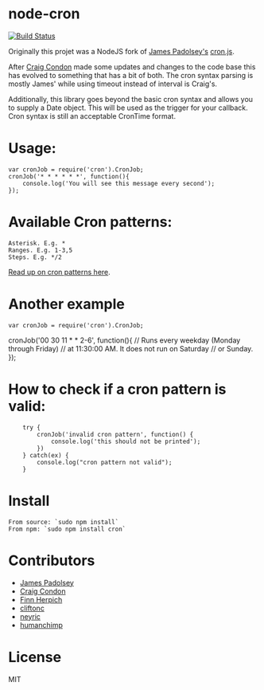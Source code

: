 node-cron
=========

[![Build Status](https://secure.travis-ci.org/ncb000gt/node-cron.png)](http://travis-ci.org/#!/ncb000gt/node-cron) 

Originally this projet was a NodeJS fork of [James Padolsey's](https://github.com/padolsey) [cron.js](https://github.com/padolsey/cron.js).

After [Craig Condon][crcn] made some updates and changes to the code base this has evolved to something that has a bit of both. The cron syntax parsing is mostly James' while using timeout instead of interval is Craig's.

Additionally, this library goes beyond the basic cron syntax and allows you to supply a Date object. This will be used as the trigger for your callback. Cron syntax is still an acceptable CronTime format.

Usage:
==========

    var cronJob = require('cron').CronJob;
    cronJob('* * * * * *', function(){
        console.log('You will see this message every second');
    });
    

Available Cron patterns:
==========

    Asterisk. E.g. *
    Ranges. E.g. 1-3,5
    Steps. E.g. */2
    
[Read up on cron patterns here](http://help.sap.com/saphelp_xmii120/helpdata/en/44/89a17188cc6fb5e10000000a155369/content.htm).

Another example
==========

    var cronJob = require('cron').CronJob;
   cronJob('00 30 11 * * 2-6', function(){
        // Runs every weekday (Monday through Friday)
        // at 11:30:00 AM. It does not run on Saturday
        // or Sunday.
    });

How to check if a cron pattern is valid:
==========

		try {
			cronJob('invalid cron pattern', function() {
				console.log('this should not be printed');
			})
		} catch(ex) {
			console.log("cron pattern not valid");
		}

Install
==========
    From source: `sudo npm install`
    From npm: `sudo npm install cron`

Contributors
===========

* [James Padolsey][jamespadolsey]
* [Craig Condon][crcn]
* [Finn Herpich][errorprone]
* [cliftonc][cliftonc]
* [neyric][neyric]
* [humanchimp][humanchimp]

License
==========

MIT


[jamespadolsey]:http://github.com/jamespadolsey
[crcn]:http://github.com/crcn
[cliftonc]:http://github.com/cliftonc
[neyric]:http://github.com/neyric
[humanchimp]:http://github.com/humanchimp
[errorprone]:http://github.com/ErrorProne
